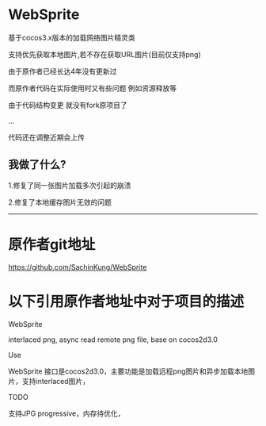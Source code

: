 # WebSprite

基于cocos3.x版本的加载网络图片精灵类

支持优先获取本地图片,若不存在获取URL图片(目前仅支持png)

由于原作者已经长达4年没有更新过

而原作者代码在实际使用时又有些问题 例如资源释放等

由于代码结构变更 就没有fork原项目了

...

代码还在调整近期会上传

## 我做了什么?
1.修复了同一张图片加载多次引起的崩溃

2.修复了本地缓存图片无效的问题

-----------------------------------------------
# 原作者git地址
https://github.com/SachinKung/WebSprite
# 以下引用原作者地址中对于项目的描述
WebSprite

interlaced png, async read remote png file, base on cocos2d3.0

Use

WebSprite 接口是cocos2d3.0，主要功能是加载远程png图片和异步加载本地图片，支持interlaced图片，

TODO

支持JPG progressive，内存待优化，
